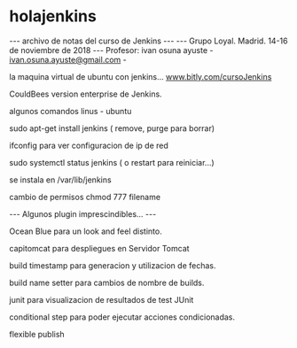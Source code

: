 # holajenkins
--- archivo de notas del curso de Jenkins ---
--- Grupo Loyal. Madrid. 14-16 de noviembre de 2018 ---
Profesor: ivan osuna ayuste -  ivan.osuna.ayuste@gmail.com - 

la maquina virtual de ubuntu con jenkins... www.bitly.com/cursoJenkins

CouldBees version enterprise de Jenkins.

algunos comandos linus - ubuntu

sudo apt-get install jenkins ( remove, purge para borrar)

ifconfig para ver configuracion de ip de red

sudo systemctl status jenkins ( o restart para reiniciar...)

se instala en /var/lib/jenkins

cambio de permisos chmod 777 filename

--- Algunos plugin imprescindibles... ---

Ocean Blue para un look and feel distinto.

capitomcat para despliegues en Servidor Tomcat

build timestamp para generacion y utilizacion de fechas.

build name setter para cambios de nombre de builds.

junit para visualizacion de resultados de test JUnit

conditional step para poder ejecutar acciones condicionadas.

flexible publish


